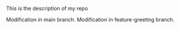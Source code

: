 This is the description of my repo

Modification in main branch.
Modification in feature-greeting branch.